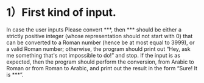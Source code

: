 # 1）First kind of input. 
In case the user inputs Please convert ***, then *** should be either a strictly positive integer (whose representation should not start with 0) that can be converted to a Roman number (hence be at most equal to 3999), or a valid Roman number; otherwise, the program should print out “Hey, ask me something that's not impossible to do!” and stop. If the input is as expected, then the program should perform the conversion, from Arabic to Roman or from Roman to Arabic, and print out the result in the form “Sure! It is ***”.
